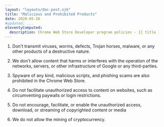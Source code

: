 ```yaml
---
layout: "layouts/doc-post.njk"
title: "Malicious and Prohibited Products"
date: 2020-05-26
#updated: ...
eleventyComputed:
  description: Chrome Web Store Developer program policies - {{ title }}
---
```


<!--lint disable no-smart-quotes-->

1. Don't transmit viruses, worms, defects, Trojan horses, malware, or any other products of a destructive nature.

1. We don't allow content that harms or interferes with the operation of the networks, servers, or other infrastructure of Google or any third-parties.

1. Spyware of any kind, malicious scripts, and phishing scams are also prohibited in the Chrome Web Store.

1. Do not facilitate unauthorized access to content on websites, such as circumventing paywalls or login restrictions.

1. Do not encourage, facilitate, or enable the unauthorized access, download, or streaming of copyrighted content or media

1. We do not allow the mining of cryptocurrency.
